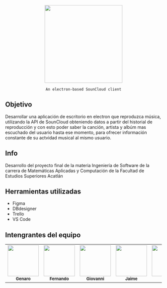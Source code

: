 <div align="center">

<img height="250px" src="https://user-images.githubusercontent.com/38491216/130723681-5b7327a1-809d-4fd2-b97a-b08310eed7e5.png" align="center" />

</div>

<div align="center">

	An electron-based SounCloud client

</div>

## __Objetivo__

Desarrollar una aplicación de escritorio en electron que reproduzca música, utilizando la API de SounCloud obteniendo datos a partir del historial de reproducción y con esto poder saber la canción, artista y albúm mas escuchado del usuario hasta ese momento, para ofrecer información constante de su actvidad musical al mismo usuario.

## __Info__
Desarrollo del proyecto final de la materia Ingeniería de Software de la carrera de Matemáticas Aplicadas y Computación de la Facultad de Estudios Superiores Acatlán

## Herramientas utilizadas

- Figma
- DBdesigner
- Trello
- VS Code


## __Intengrantes del equipo__

<table align="center">
	<tr>
		<td align="center"><a href="https://github.com/GenaroGA"><img src="https://avatars.githubusercontent.com/u/88780201?v=4" width="100px;" alt=""/><br /><sub><b>Genaro</b></sub></a><br /></td>
		<td align="center"><a href="https://github.com/AtreyuLodbrok"><img src="https://avatars.githubusercontent.com/u/89424056?v=4" width="100px;" alt=""/><br /><sub><b>Fernando</b></sub></a><br /></td>
		<td align="center"><a href="https://github.com/Ichiniro"><img src="https://avatars.githubusercontent.com/u/38491216?v=4" width="100px;" alt=""/><br /><sub><b>Giovanni</b></sub></a><br /></td>
		<td align="center"><a href="https://github.com/Jaimemmp62"><img src="https://avatars.githubusercontent.com/u/88783801?s=400&u=817acd10897ca8207937773e6946020a3de13676&v=4" width="100px;" alt=""/><br /><sub><b>Jaime</b></sub></a><br /></td>
		<td align="center"><a href="https://github.com/PerlaAlmaraz"><img src="https://avatars.githubusercontent.com/u/89563940?v=4" width="100px;" alt=""/><br /><sub><b>Perla</b></sub></a><br /></td>
	</tr>
</table>